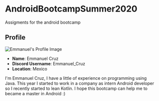 # AndroidBootcampSummer2020
Assigments for the android bootcamp


## Profile

![Emmanuel's Profile Image](images/photo.jpg)

* **Name**: Emmanuel Cruz
* **Discord Username**: Emmanuel_Cruz
* **Location**: Mexico

I'm Emmanuel Cruz, I have a little of experience on programming using Java. This year I started to work in a company as intern Android developer so I recently started to lean Kotlin. I hope this bootcamp can help me to became a master in Android :)  
